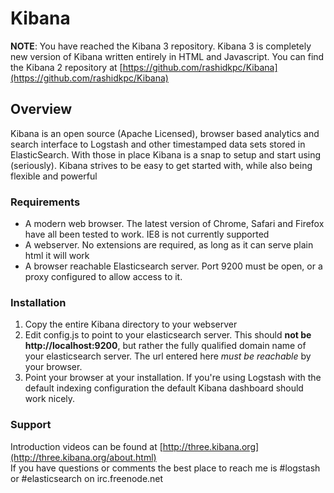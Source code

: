 # Kibana

__NOTE__: You have reached the Kibana 3 repository. Kibana 3 is completely new version of Kibana written entirely in HTML and Javascript. You can find the Kibana 2 repository at [https://github.com/rashidkpc/Kibana](https://github.com/rashidkpc/Kibana)


## Overview

Kibana is an open source (Apache Licensed), browser based analytics and search interface to Logstash and other timestamped data sets stored in ElasticSearch. With those in place Kibana is a snap to setup and start using (seriously). Kibana strives to be easy to get started with, while also being flexible and powerful

### Requirements
* A modern web browser. The latest version of Chrome, Safari and Firefox have all been tested to work. IE8 is not currently supported
* A webserver. No extensions are required, as long as it can serve plain html it will work
* A browser reachable Elasticsearch server. Port 9200 must be open, or a proxy configured to allow access to it.

### Installation

1. Copy the entire Kibana directory to your webserver
2. Edit config.js to point to your elasticsearch server. This should __not be http://localhost:9200__, but rather the fully qualified domain name of your elasticsearch server. The url entered here _must be reachable_ by your browser.
3. Point your browser at your installation. If you're using Logstash with the default indexing configuration the default Kibana dashboard should work nicely. 

### Support
Introduction videos can be found at [http://three.kibana.org](http://three.kibana.org/about.html)  
If you have questions or comments the best place to reach me is #logstash or #elasticsearch on irc.freenode.net
